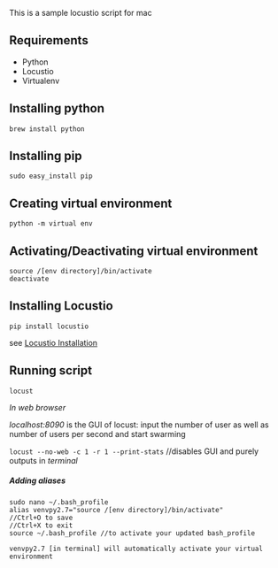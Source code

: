 This is a sample locustio script for mac

## Requirements
* Python
* Locustio
* Virtualenv

## Installing python
```
brew install python
```

## Installing pip
```
sudo easy_install pip
```

## Creating virtual environment
```
python -m virtual env
```

## Activating/Deactivating virtual environment
```
source /[env directory]/bin/activate
deactivate
```

## Installing Locustio
```
pip install locustio
``` 
see [Locustio Installation](https://docs.locust.io/en/stable/installation.html)

## Running script
`locust` 

_In web browser_

_localhost:8090_ is the GUI of locust: input the number of user as well as number of users per second and start swarming

`locust --no-web -c 1 -r 1 --print-stats` //disables GUI and purely outputs in _terminal_

##### Adding aliases
```
sudo nano ~/.bash_profile
alias venvpy2.7="source /[env directory]/bin/activate"
//Ctrl+O to save
//Ctrl+X to exit
source ~/.bash_profile //to activate your updated bash_profile

venvpy2.7 [in terminal] will automatically activate your virtual environment
```

